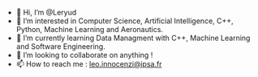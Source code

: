 - 👋 Hi, I’m @Leryud
- 👀 I’m interested in Computer Science, Artificial Intelligence, C++, Python, Machine Learning and Aeronautics.
- 🌱 I’m currently learning Data Managment with C++, Machine Learning and Software Engineering.
- 💞️ I’m looking to collaborate on anything !
- 📫 How to reach me : leo.innocenzi@ipsa.fr

<!---
Leryud/Leryud is a ✨ special ✨ repository because its `README.md` (this file) appears on your GitHub profile.
You can click the Preview link to take a look at your changes.
--->
